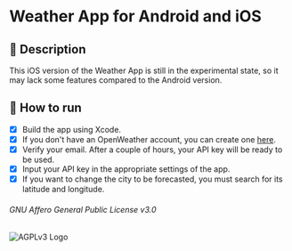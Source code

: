 # Weather App for Android and iOS

## 📝 Description
This iOS version of the Weather App is still in the experimental state, so it may lack some features compared to the Android version.

## 📝 How to run
- [x] Build the app using Xcode.
- [x] If you don't have an OpenWeather account, you can create one [here](https://home.openweathermap.org/users/sign_up).
- [x] Verify your email. After a couple of hours, your API key will be ready to be used.
- [x] Input your API key in the appropriate settings of the app.
- [x] If you want to change the city to be forecasted, you must search for its latitude and longitude.

###### GNU Affero General Public License v3.0
![AGPLv3 Logo](https://www.gnu.org/graphics/agplv3-155x51.png)
